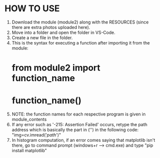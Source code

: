 # HOW TO USE
1. Download the module (module2) along with the RESOURCES (since there are extra photos uploaded here).
2. Move into a folder and open the folder in VS-Code.
3. Create a new file in the folder.
4. This is the syntax for executing a function after importing it from the module:
   # from module2 import function_name
   # function_name()
5. NOTE: the function names for each respective program is given in module_contents
6. If any error such as '-215: Assertion Failed' occurs, retype the path address which is basically the part in ('') in the following code: "img=cv.imread('*path*')"
7. In histogram computation, if an error comes saying that matplotlib isn't there, go to command prompt (windows+r --> cmd.exe) and type "pip install matplotlib"